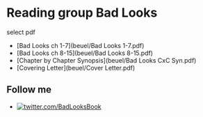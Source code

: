 # Reading group Bad Looks
select pdf
- [Bad Looks ch 1-7](beuel/Bad Looks 1-7.pdf)
- [Bad Looks ch 8-15](beuel/Bad Looks 8-15.pdf)
- [Chapter by Chapter Synopsis](beuel/Bad Looks CxC Syn.pdf)
- [Covering Letter](beuel/Cover Letter.pdf)
## Follow me
- [![twitter.com/BadLooksBook](https://img.shields.io:/twitter/follow/BadLooksBook?style=social)](https://twitter.com/BadLooksBook)
